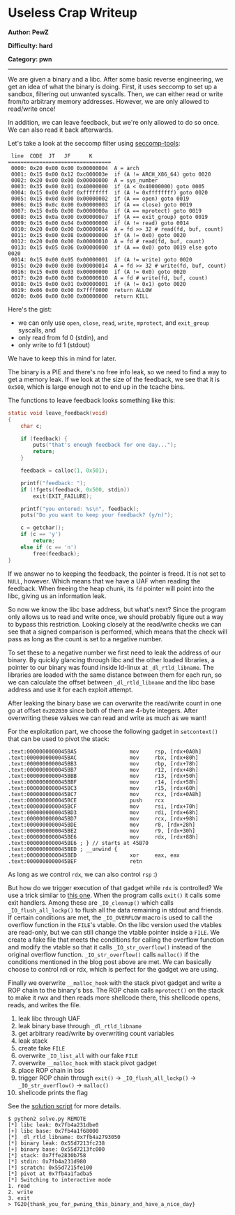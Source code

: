 # Useless Crap Writeup
**Author: PewZ**

**Difficulty: hard**

**Category: pwn**

---

We are given a binary and a libc. After some basic reverse engineering, we get
an idea of what the binary is doing. First, it uses seccomp to set up a sandbox,
filtering out unwanted syscalls. Then, we can either read or write from/to
arbitrary memory addresses. However, we are only allowed to read/write once!

In addition, we can leave feedback, but we're only allowed to do so once. We can
also read it back afterwards.

Let's take a look at the seccomp filter using
[seccomp-tools](https://github.com/david942j/seccomp-tools):
```console
 line  CODE  JT   JF      K
=================================
 0000: 0x20 0x00 0x00 0x00000004  A = arch
 0001: 0x15 0x00 0x12 0xc000003e  if (A != ARCH_X86_64) goto 0020
 0002: 0x20 0x00 0x00 0x00000000  A = sys_number
 0003: 0x35 0x00 0x01 0x40000000  if (A < 0x40000000) goto 0005
 0004: 0x15 0x00 0x0f 0xffffffff  if (A != 0xffffffff) goto 0020
 0005: 0x15 0x0d 0x00 0x00000002  if (A == open) goto 0019
 0006: 0x15 0x0c 0x00 0x00000003  if (A == close) goto 0019
 0007: 0x15 0x0b 0x00 0x0000000a  if (A == mprotect) goto 0019
 0008: 0x15 0x0a 0x00 0x000000e7  if (A == exit_group) goto 0019
 0009: 0x15 0x00 0x04 0x00000000  if (A != read) goto 0014
 0010: 0x20 0x00 0x00 0x00000014  A = fd >> 32 # read(fd, buf, count)
 0011: 0x15 0x00 0x08 0x00000000  if (A != 0x0) goto 0020
 0012: 0x20 0x00 0x00 0x00000010  A = fd # read(fd, buf, count)
 0013: 0x15 0x05 0x06 0x00000000  if (A == 0x0) goto 0019 else goto 0020
 0014: 0x15 0x00 0x05 0x00000001  if (A != write) goto 0020
 0015: 0x20 0x00 0x00 0x00000014  A = fd >> 32 # write(fd, buf, count)
 0016: 0x15 0x00 0x03 0x00000000  if (A != 0x0) goto 0020
 0017: 0x20 0x00 0x00 0x00000010  A = fd # write(fd, buf, count)
 0018: 0x15 0x00 0x01 0x00000001  if (A != 0x1) goto 0020
 0019: 0x06 0x00 0x00 0x7fff0000  return ALLOW
 0020: 0x06 0x00 0x00 0x00000000  return KILL
```
Here's the gist:
* we can only use `open`, `close`, `read`, `write`, `mprotect`, and `exit_group`
  syscalls, and
* only read from fd 0 (stdin), and
* only write to fd 1 (stdout)

We have to keep this in mind for later.

The binary is a PIE and there's no free info leak, so we need to find a way to
get a memory leak. If we look at the size of the feedback, we see that it is
`0x500`, which is large enough not to end up in the tcache bins.

The functions to leave feedback looks something like this:
```C
static void leave_feedback(void)
{
	char c;

	if (feedback) {
		puts("that's enough feedback for one day...");
		return;
	}

	feedback = calloc(1, 0x501);

	printf("feedback: ");
	if (!fgets(feedback, 0x500, stdin))
		exit(EXIT_FAILURE);

	printf("you entered: %s\n", feedback);
	puts("Do you want to keep your feedback? (y/n)");

	c = getchar();
	if (c == 'y')
		return;
	else if (c == 'n')
		free(feedback);
}
```

If we answer no to keeping the feedback, the pointer is freed. It is not set to
`NULL`, however. Which means that we have a UAF when reading the feedback. When
freeing the heap chunk, its `fd` pointer will point into the libc, giving us an
information leak.

So now we know the libc base address, but what's next? Since the program only allows
us to read and write once, we should probably figure out a way to bypass this
restriction. Looking closely at the read/write checks we can see that a signed
comparison is performed, which means that the check will pass as long as the
count is set to a negative number.

To set these to a negative number we first need to leak the address of our
binary. By quickly glancing through libc and the other loaded libraries, a
pointer to our binary was found inside ld-linux at `_dl_rtld_libname`. The
libraries are loaded with the same distance between them for each run, so we can
calculate the offset between `_dl_rtld_libname` and the libc base address and
use it for each exploit attempt.

After leaking the binary base we can overwrite the read/write count in one go at
offset `0x202030` since both of them are 4-byte integers. After overwriting
these values we can read and write as much as we want!


For the exploitation part, we choose the following gadget in `setcontext()` that
can be used to pivot the stack:
```
.text:0000000000045BA5                 mov     rsp, [rdx+0A0h]
.text:0000000000045BAC                 mov     rbx, [rdx+80h]
.text:0000000000045BB3                 mov     rbp, [rdx+78h]
.text:0000000000045BB7                 mov     r12, [rdx+48h]
.text:0000000000045BBB                 mov     r13, [rdx+50h]
.text:0000000000045BBF                 mov     r14, [rdx+58h]
.text:0000000000045BC3                 mov     r15, [rdx+60h]
.text:0000000000045BC7                 mov     rcx, [rdx+0A8h]
.text:0000000000045BCE                 push    rcx
.text:0000000000045BCF                 mov     rsi, [rdx+70h]
.text:0000000000045BD3                 mov     rdi, [rdx+68h]
.text:0000000000045BD7                 mov     rcx, [rdx+98h]
.text:0000000000045BDE                 mov     r8, [rdx+28h]
.text:0000000000045BE2                 mov     r9, [rdx+30h]
.text:0000000000045BE6                 mov     rdx, [rdx+88h]
.text:0000000000045BE6 ; } // starts at 45B70
.text:0000000000045BED ; __unwind {
.text:0000000000045BED                 xor     eax, eax
.text:0000000000045BEF                 retn
```
As long as we control `rdx`, we can also control `rsp` :)

But how do we trigger execution of that gadget while `rdx` is controlled? We use
a trick similar to [this
one](https://dhavalkapil.com/blogs/FILE-Structure-Exploitation/). When the
program calls `exit()` it calls some exit handlers. Among these are
`_IO_cleanup()` which calls `_IO_flush_all_lockp()` to flush all the data
remaining in stdout and friends. If certain conditions are met, the
`_IO_OVERFLOW` macro is used to call the overflow function in the `FILE`'s
vtable. On the libc version used the vtables are read-only, but we can still
change the vtable pointer inside a `FILE`. We create a fake file that meets the
conditions for calling the overflow function and modify the vtable so that it
calls `_IO_str_overflow()` instead of the original overflow function.
`_IO_str_overflow()` calls `malloc()` if the conditions mentioned in the blog
post above are met. We can basically choose to control rdi or rdx, which is
perfect for the gadget we are using.

Finally we overwrite `__malloc_hook` with the stack pivot gadget and write a ROP
chain to the binary's bss. The ROP chain calls `mprotect()` on the stack to make
it rwx and then reads more shellcode there, this shellcode opens, reads, and
writes the file.

1. leak libc through UAF
2. leak binary base through `_dl_rtld_libname`
3. get arbitrary read/write by overwriting count variables
4. leak stack
5. create fake `FILE`
6. overwrite `_IO_list_all` with our fake `FILE`
7. overwrite `__malloc_hook` with stack pivot gadget
8. place ROP chain in bss
9. trigger ROP chain through `exit()` -> `_IO_flush_all_lockp()` ->
   `_IO_str_overflow()` -> `malloc()`
10. shellcode prints the flag

See the [solution script](./src/solve.py) for more details.

```console
$ python2 solve.py REMOTE
[*] libc leak: 0x7fb4a231dbe0
[+] libc base: 0x7fb4a1f68000
[*] _dl_rtld_libname: 0x7fb4a2793050
[*] binary leak: 0x55d7213fc238
[+] binary base: 0x55d7213fc000
[*] stack: 0x7ffe2830b758
[*] stdin: 0x7fb4a231d980
[*] scratch: 0x55d7215fe100
[*] pivot at 0x7fb4a1fadba5
[*] Switching to interactive mode
1. read
2. write
3. exit
> TG20{thank_you_for_pwning_this_binary_and_have_a_nice_day}
```
